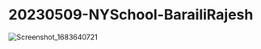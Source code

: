 # 20230509-NYSchool-BarailiRajesh
![Screenshot_1683640721](https://github.com/RajeshBarailiAndroid/20230509-NYSchool-BarailiRajesh/assets/132971209/aa90d0f7-ef45-4e68-b54b-c32d6c573fd2)
